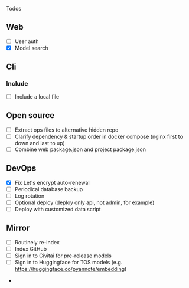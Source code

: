 Todos

## Web
- [ ] User auth
- [x] Model search

## Cli

### Include
- [ ] Include a local file

## Open source
- [ ] Extract ops files to alternative hidden repo
- [ ] Clarify dependency & startup order in docker compose (nginx first to down and last to up)
- [ ] Combine web package.json and project package.json

## DevOps
- [x] Fix Let's encrypt auto-renewal
- [ ] Periodical database backup
- [ ] Log rotation
- [ ] Optional deploy (deploy only api, not admin, for example)
- [ ] Deploy with customized data script

## Mirror
- [ ] Routinely re-index
- [ ] Index GitHub
- [ ] Sign in to Civitai for pre-release models
- [ ] Sign in to Huggingface for TOS models (e.g. https://huggingface.co/pyannote/embedding)
- 
